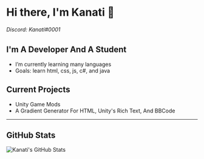 # Hi there, I'm Kanati 👋 
###### Discord: Kanati#0001
## I'm A Developer And A Student
- I’m currently learning many languages
- Goals: learn html, css, js, c#, and java
## Current Projects
* Unity Game Mods
* A Gradient Generator For HTML, Unity's Rich Text, And BBCode
---
## GitHub Stats
  <img align="left" alt="Kanati's GitHub Stats" src="https://github-readme-stats.vercel.app/api?username=KanatiMC&show_icons=false&hide_border=false&title_color=43B581&icon_color=FFE400&bg_color=23283D&text_color=7289DA&border_color=43B581"/>



